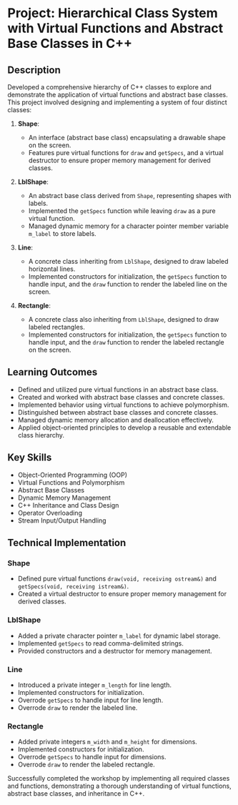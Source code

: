 # Project: Hierarchical Class System with Virtual Functions and Abstract Base Classes in C++

## Description

Developed a comprehensive hierarchy of C++ classes to explore and demonstrate the application of virtual functions and abstract base classes. This project involved designing and implementing a system of four distinct classes:

1. **Shape**: 
   - An interface (abstract base class) encapsulating a drawable shape on the screen.
   - Features pure virtual functions for `draw` and `getSpecs`, and a virtual destructor to ensure proper memory management for derived classes.

2. **LblShape**: 
   - An abstract base class derived from `Shape`, representing shapes with labels.
   - Implemented the `getSpecs` function while leaving `draw` as a pure virtual function.
   - Managed dynamic memory for a character pointer member variable `m_label` to store labels.

3. **Line**: 
   - A concrete class inheriting from `LblShape`, designed to draw labeled horizontal lines.
   - Implemented constructors for initialization, the `getSpecs` function to handle input, and the `draw` function to render the labeled line on the screen.

4. **Rectangle**: 
   - A concrete class also inheriting from `LblShape`, designed to draw labeled rectangles.
   - Implemented constructors for initialization, the `getSpecs` function to handle input, and the `draw` function to render the labeled rectangle on the screen.

## Learning Outcomes

- Defined and utilized pure virtual functions in an abstract base class.
- Created and worked with abstract base classes and concrete classes.
- Implemented behavior using virtual functions to achieve polymorphism.
- Distinguished between abstract base classes and concrete classes.
- Managed dynamic memory allocation and deallocation effectively.
- Applied object-oriented principles to develop a reusable and extendable class hierarchy.

## Key Skills

- Object-Oriented Programming (OOP)
- Virtual Functions and Polymorphism
- Abstract Base Classes
- Dynamic Memory Management
- C++ Inheritance and Class Design
- Operator Overloading
- Stream Input/Output Handling

## Technical Implementation

### Shape

- Defined pure virtual functions `draw(void, receiving ostream&)` and `getSpecs(void, receiving istream&)`.
- Created a virtual destructor to ensure proper memory management for derived classes.

### LblShape

- Added a private character pointer `m_label` for dynamic label storage.
- Implemented `getSpecs` to read comma-delimited strings.
- Provided constructors and a destructor for memory management.

### Line

- Introduced a private integer `m_length` for line length.
- Implemented constructors for initialization.
- Overrode `getSpecs` to handle input for line length.
- Overrode `draw` to render the labeled line.

### Rectangle

- Added private integers `m_width` and `m_height` for dimensions.
- Implemented constructors for initialization.
- Overrode `getSpecs` to handle input for dimensions.
- Overrode `draw` to render the labeled rectangle.

Successfully completed the workshop by implementing all required classes and functions, demonstrating a thorough understanding of virtual functions, abstract base classes, and inheritance in C++.
